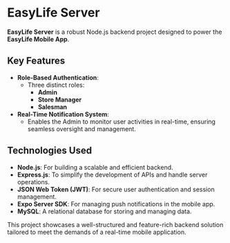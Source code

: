 # EasyLife Server

**EasyLife Server** is a robust Node.js backend project designed to power the **EasyLife Mobile App**. 

## Key Features

- **Role-Based Authentication**: 
  - Three distinct roles:
    - **Admin**
    - **Store Manager**
    - **Salesman**
- **Real-Time Notification System**: 
  - Enables the Admin to monitor user activities in real-time, ensuring seamless oversight and management.

## Technologies Used

- **Node.js**: For building a scalable and efficient backend.
- **Express.js**: To simplify the development of APIs and handle server operations.
- **JSON Web Token (JWT)**: For secure user authentication and session management.
- **Expo Server SDK**: For managing push notifications in the mobile app.
- **MySQL**: A relational database for storing and managing data.

This project showcases a well-structured and feature-rich backend solution tailored to meet the demands of a real-time mobile application.
